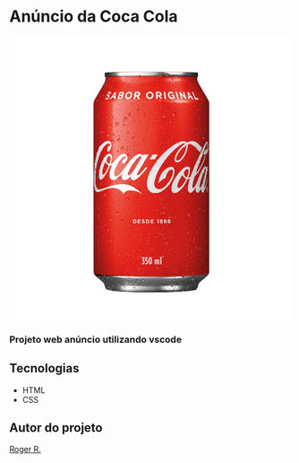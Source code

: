 # Anúncio da Coca Cola 

 ![](./imagens/SKUs-Ecommerce--1000-x-1000-px---9-.png)

 ### Projeto web anúncio utilizando vscode
 
 ## Tecnologias 
 * HTML
 * CSS

 ## Autor do projeto
 [Roger R.](https://www.linkedin.com/in/roger-r-de-oliveira-890923353/)
